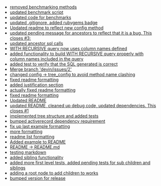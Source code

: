   * [removed benchmarking methods
](http://github.com/dhoss/treeify/commit/8e4c0f885ee2d0c5612022a818877c452645c22f)
  * [updated benchmark script
](http://github.com/dhoss/treeify/commit/4759454ea384bbd22e6626fcfa3c0547b413be57)
  * [updated code for benchmarks
](http://github.com/dhoss/treeify/commit/654ad8f79f37324372fadd0d11eb822c6f80c6b0)
  * [updated .gitignore, added rubygems badge
](http://github.com/dhoss/treeify/commit/e47a3b418047f063248a1acff135a59cb7b7f7a8)
  * [Updated readme to reflect new config method
](http://github.com/dhoss/treeify/commit/c35714853b006625e9c8e30157503dce76e9d393)
  * [updated pending message for ancestors to reflect that it is a bug.  This closes #3;
](http://github.com/dhoss/treeify/commit/38ca2786948e6c9636b65616a20c9a77f3c2512e)
  * [updated ancestor sql calls
](http://github.com/dhoss/treeify/commit/001b9011c50a02551731fa5f456c45806a2e43c5)
  * [WITH RECURSIVE query now uses column names defined
](http://github.com/dhoss/treeify/commit/c32ef8ebdf62efd9bcdc0f556d1cbee16f1bd17d)
  * [added functionality to build WITH RECURSIVE query properly with column names included in the query
](http://github.com/dhoss/treeify/commit/1d83c11df782a0f3cb9f9a7edf017e58e94a7fe3)
  * [added test to verify that the SQL generated is correct
](http://github.com/dhoss/treeify/commit/da2acb482116773e12aeb0a3e68cd53b26135484)
  * [Merge branch 'devin/issues/2'
](http://github.com/dhoss/treeify/commit/6ca1cbe076a290ab5800924d2e1e0d420a15eb8d)
  * [changed config -> tree_config to avoid method name clashing
](http://github.com/dhoss/treeify/commit/d76dc47c5091b9924a955e6186bf91325c0deb4e)
  * [fixed readme formatting
](http://github.com/dhoss/treeify/commit/c5464795dd44a1cc5dc6a673e703827e448735d0)
  * [added justification section
](http://github.com/dhoss/treeify/commit/309adc56ca323aea294afe0e03d967c51a8d4530)
  * [actually fixed readme formatting
](http://github.com/dhoss/treeify/commit/a3e3c696c0dbd2c5959f0a4fa21767cb9f7b18a9)
  * [fixed readme formatting
](http://github.com/dhoss/treeify/commit/8547cf24b5c478b11dfbda87f71e304d96b1b9b4)
  * [Updated README
](http://github.com/dhoss/treeify/commit/9cfaef70be834a31ced7753f33f5009288fc6557)
  * [updated README, cleaned up debug code, updated dependencies.  This closes #1
](http://github.com/dhoss/treeify/commit/a69100343fe314c537a212bbc55b82395ba9574c)
  * [implemented tree structure and added tests
](http://github.com/dhoss/treeify/commit/c1dbe262d64c62053f4881a566e17a4d550f7151)
  * [bumped activerecord dependency requirement
](http://github.com/dhoss/treeify/commit/94b95a5c6a04c82176bdd37995c747563fd86a42)
  * [fix up last example formatting
](http://github.com/dhoss/treeify/commit/2969762ec56ca18c59912aef5e512407801841e2)
  * [more formatting
](http://github.com/dhoss/treeify/commit/cb92e42cf7b884d79243b419003c3ae347777ab5)
  * [readme list formatting
](http://github.com/dhoss/treeify/commit/a250b5b0a6a00dcbb3fa75c6d35d53feedf6d78a)
  * [Added example to README
](http://github.com/dhoss/treeify/commit/75036b53e1b88c017971777065d3b961223de2a8)
  * [README -> README.md
](http://github.com/dhoss/treeify/commit/f76c8f385e70d90e5944fe6be7995375d45855f5)
  * [testing markdown
](http://github.com/dhoss/treeify/commit/71d28fb78a65c8bba24fdb002cc9dc19f3a6a0a3)
  * [added sibling functionality
](http://github.com/dhoss/treeify/commit/3cf643bb54fc7d3660ec926b693a2a29d4ef6404)
  * [added more first level tests, added pending tests for sub children and siblings
](http://github.com/dhoss/treeify/commit/edd85ee2b5736fa8d594417fb140f15e7d419f3b)
  * [adding a root node to add children to works
](http://github.com/dhoss/treeify/commit/34de49c808fdc6393853272ba059976691c96f51)
  * [bumped version for release
](http://github.com/dhoss/treeify/commit/d36394de851c9365b9f1f78a055a0446621b5c19)